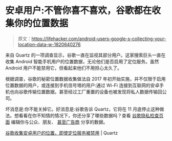 # 安卓用户:不管你喜不喜欢，谷歌都在收集你的位置数据

> 原文：<https://lifehacker.com/android-users-google-s-collecting-your-location-data-w-1820640276>

来自 Quartz 的一项调查显示，谷歌一直在监视其部分用户。这家搜索巨头一直在收集 Android 智能手机用户的位置数据，无论他们是否启用了定位服务。虽然 Android 用户不能禁用它，但看起来他们不用担心太久了。



根据调查，谷歌的秘密位置数据收集做法自 2017 年初开始实施，并不仅限于启用位置数据的用户，或连接到手机信号塔的用户:通过 Wi-Fi 连接到互联网的安卓手机也向谷歌传输位置数据。甚至经过工厂重置的设备也被发现将私人数据传输回公司。

坏消息是:你不能关掉它。好消息是:谷歌告诉 Quartz，它将在 11 月底停止这种做法。想看看在你不知情的情况下，你还分享了哪些数据吗？查看 [谷歌隐私检查页面](https://privacy.google.com/index.html#) 编辑你与公众、朋友、 [甚至广告商](https://adssettings.google.com/authenticated) 分享的数据。

[谷歌收集安卓用户的位置，即使定位服务被禁用](https://qz.com/1131515/google-collects-android-users-locations-even-when-location-services-are-disabled/) | Quartz
